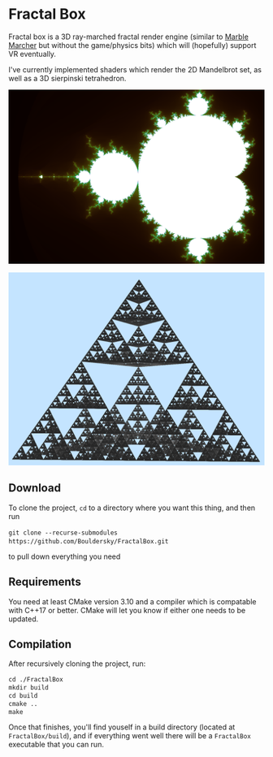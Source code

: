 # Fractal Box
Fractal box is a 3D ray-marched fractal render engine (similar to [Marble Marcher](https://github.com/HackerPoet/MarbleMarcher) but without the game/physics bits) which will (hopefully) support VR eventually. 

I've currently implemented shaders which render the 2D Mandelbrot set, as well as a 3D sierpinski tetrahedron.

![Mandelbrot Set](/doc/screenshots/mandelbrot1.png)

![Sierpinski Trap](/doc/screenshots/sierpinski1.png)

## Download
To clone the project, `cd` to a directory where you want this thing, and then run 

```git clone --recurse-submodules https://github.com/Bouldersky/FractalBox.git```

to pull down everything you need

## Requirements
You need at least CMake version 3.10 and a compiler which is compatable with C++17 or better. CMake will let you know if either one needs to be updated.
## Compilation
After recursively cloning the project, run:
```
cd ./FractalBox
mkdir build
cd build
cmake ..
make
```
Once that finishes, you'll find youself in a build directory (located at `FractalBox/build`), and if everything went well there will be a `FractalBox` executable that you can run.
